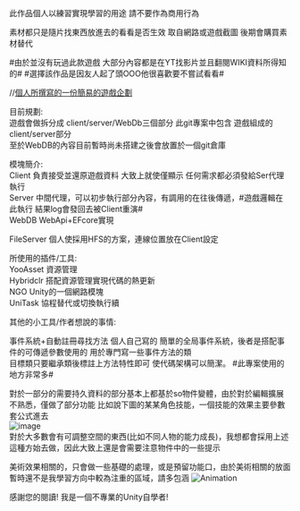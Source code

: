 此作品個人以練習實現學習的用途 請不要作為商用行為

素材都只是隨片找東西放進去的看看是否生效  取自網路或遊戲截圖  後期會購買素材替代

#由於並沒有玩過此款遊戲 大部分內容都是在YT找影片並且翻閱WIKI資料所得知的# 
#選擇該作品是因友人起了頭OOO他很喜歡要不嘗試看看#  

//[個人所撰寫的一份簡易的遊戲企劃](https://docs.google.com/document/d/1IsJkN7QeWTN0F6YH7nQXMLSK_4QRIg7m6XY9c1QVk_w/edit?tab=t.0#heading=h.raz8d8hqsao0)

目前規劃:   
遊戲會做拆分成 client/server/WebDb三個部分 此git專案中包含  遊戲組成的client/server部分  
至於WebDB的內容目前暫時尚未搭建之後會放置於一個git倉庫  

模塊簡介:  
Client    負責接受並還原遊戲資料 大致上就使僅顯示 任何需求都必須發給Ser代理執行  
Server    中間代理，可以初步執行部分內容，有調用的在往後傳遞，#遊戲邏輯在此執行 結果log會發回去被Client重演#  
WebDB     WebApi+EFcore實現  

FileServer 個人使採用HFS的方案，連線位置放在Client設定

所使用的插件/工具:  
YooAsset   資源管理  
Hybridclr  搭配資源管理實現代碼的熱更新  
NGO        Unity的一個網路模塊  
UniTask    協程替代或切換執行續  

其他的小工具/作者想說的事情:  

事件系統+自動註冊尋找方法 
    個人自己寫的 簡單的全局事件系統，後者是搭配事件的可傳遞參數使用的 用於專門寫一些事件方法的類  
    目標類只要繼承類後標註上方法特性即可  使代碼架構可以簡潔。 #此專案使用的地方非常多#  
    
對於一部分的需要持久資料的部分基本上都基於so物件變體，由於對於編輯擴展不熟悉，僅做了部分功能
比如說下圖的某某角色技能，一個技能的效果主要參數套公式進去  
![image](https://github.com/user-attachments/assets/12d7c833-519a-4f23-9a61-8e263e6669a0)   
對於大多數會有可調整空間的東西(比如不同人物的能力成長)，我想都會採用上述這種方始去做，因此大致上還是會需要注意物件中的一些提示  

美術效果相關的，只會做一些基礎的處理，或是預留功能口，由於美術相關的放面暫時還不是我學習方向中較為注重的區域，請多包涵
![Animation](https://github.com/user-attachments/assets/c79109fe-f751-41ae-97eb-955264a5d083)

感謝您的閱讀!   我是一個不專業的Unity自學者!





